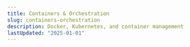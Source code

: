 ```yaml
---
title: Containers & Orchestration
slug: containers-orchestration
description: Docker, Kubernetes, and container management
lastUpdated: "2025-01-01"
---
```

